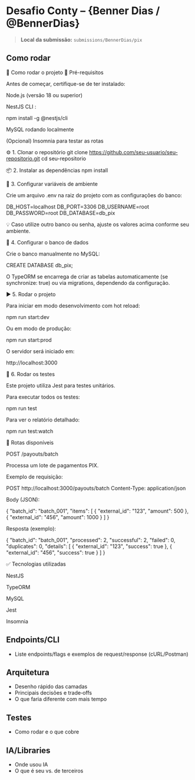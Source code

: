 # Desafio Conty – {Benner Dias / @BennerDias}

> **Local da submissão:** `submissions/BennerDias/pix`

## Como rodar

🚀 Como rodar o projeto
🧩 Pré-requisitos

Antes de começar, certifique-se de ter instalado:

Node.js
(versão 18 ou superior)

NestJS CLI
:

npm install -g @nestjs/cli

MySQL
rodando localmente

(Opcional) Insomnia
para testar as rotas

⚙️ 1. Clonar o repositório
git clone https://github.com/seu-usuario/seu-repositorio.git
cd seu-repositorio

📦 2. Instalar as dependências
npm install

🧾 3. Configurar variáveis de ambiente

Crie um arquivo .env na raiz do projeto com as configurações do banco:

DB_HOST=localhost
DB_PORT=3306
DB_USERNAME=root
DB_PASSWORD=root
DB_DATABASE=db_pix

💡 Caso utilize outro banco ou senha, ajuste os valores acima conforme seu ambiente.

🧱 4. Configurar o banco de dados

Crie o banco manualmente no MySQL:

CREATE DATABASE db_pix;

O TypeORM se encarrega de criar as tabelas automaticamente (se synchronize: true) ou via migrations, dependendo da configuração.

▶️ 5. Rodar o projeto

Para iniciar em modo desenvolvimento com hot reload:

npm run start:dev

Ou em modo de produção:

npm run start:prod

O servidor será iniciado em:

http://localhost:3000

🧪 6. Rodar os testes

Este projeto utiliza Jest para testes unitários.

Para executar todos os testes:

npm run test

Para ver o relatório detalhado:

npm run test:watch

🔗 Rotas disponíveis

POST /payouts/batch

Processa um lote de pagamentos PIX.

Exemplo de requisição:

POST http://localhost:3000/payouts/batch
Content-Type: application/json

Body (JSON):

{
"batch_id": "batch_001",
"items": [
{ "external_id": "123", "amount": 500 },
{ "external_id": "456", "amount": 1000 }
]
}

Resposta (exemplo):

{
"batch_id": "batch_001",
"processed": 2,
"successful": 2,
"failed": 0,
"duplicates": 0,
"details": [
{ "external_id": "123", "success": true },
{ "external_id": "456", "success": true }
]
}

✅ Tecnologias utilizadas

NestJS

TypeORM

MySQL

Jest

Insomnia

## Endpoints/CLI

- Liste endpoints/flags e exemplos de request/response (cURL/Postman)

## Arquitetura

- Desenho rápido das camadas
- Principais decisões e trade‑offs
- O que faria diferente com mais tempo

## Testes

- Como rodar e o que cobre

## IA/Libraries

- Onde usou IA
- O que é seu vs. de terceiros
